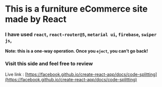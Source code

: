 # This is a furniture eCommerce site made by React

### I have used `react`, `react-router@5`, `metarial ui`, `firebase`, `swiper js`, 

**Note: this is a one-way operation. Once you `eject`, you can’t go back!**

### Visit this side and feel free to review

Live link : [https://facebook.github.io/create-react-app/docs/code-splitting](https://facebook.github.io/create-react-app/docs/code-splitting)

